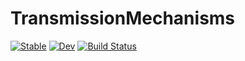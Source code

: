 # TransmissionMechanisms

[![Stable](https://img.shields.io/badge/docs-stable-blue.svg)](https://enweg.github.io/TransmissionMechanisms.jl/stable/)
[![Dev](https://img.shields.io/badge/docs-dev-blue.svg)](https://enweg.github.io/TransmissionMechanisms.jl/dev/)
[![Build Status](https://github.com/enweg/TransmissionMechanisms.jl/actions/workflows/CI.yml/badge.svg?branch=main)](https://github.com/enweg/TransmissionMechanisms.jl/actions/workflows/CI.yml?query=branch%3Amain)
